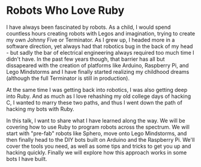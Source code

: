 Robots Who Love Ruby
====================
I have always been fascinated by robots. As a child, I would spend countless hours creating robots with Legos and imagination, trying to create my own Johnny Five or Terminator. As I grew up, I headed more in a software direction, yet always had that robotics bug in the back of my head - but sadly the bar of electrical engineering always required too much time I didn't have. In the past few years though, that barrier has all but dissapeared with the creation of platforms like Arduino, Raspberry Pi, and Lego Mindstorms and I have finally started realizing my childhood dreams (although the full Terminator is still in production). 

At the same time I was getting back into robotics, I was also getting deep into Ruby. And as much as I love rehashing my old college days of hacking C, I wanted to marry these two paths, and thus I went down the path of hacking my bots with Ruby. 

In this talk, I want to share what I have learned along the way. We will be covering how to use Ruby to program robots across the spectrum. We will start with "pre-fab" robots like Sphero, move onto Lego Mindstorms, and then finally head to the DIY bots built on Arduino and the Raspberry Pi. We'll cover the tools you need, as well as some tips and tricks to get you up and hacking quickly. Finally we will explore how this approach works in some bots I have built.